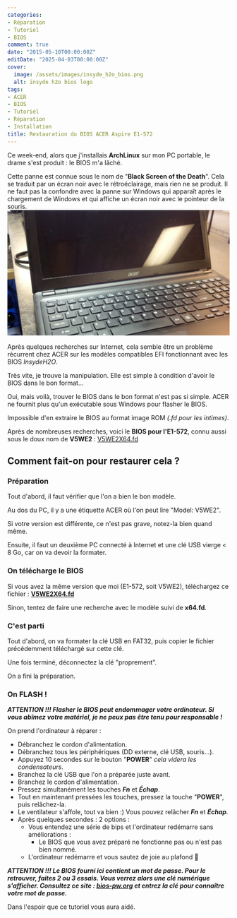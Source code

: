 ```yaml
---
categories:
- Réparation
- Tutoriel
- BIOS
comment: true
date: "2015-05-10T00:00:00Z"
editDate: "2025-04-03T00:00:00Z"
cover:
  image: /assets/images/insyde_h2o_bios.png
  alt: insyde h2o bios logo
tags:
- ACER
- BIOS
- Tutoriel
- Réparation
- Installation
title: Restauration du BIOS ACER Aspire E1-572
---
```


Ce week-end, alors que j'installais **ArchLinux** sur mon PC portable, le drame s'est produit : le BIOS m'a lâché.

Cette panne est connue sous le nom de "**Black Screen of the Death**". Cela se traduit par un écran noir avec le rétroéclairage, mais rien ne se produit. Il ne faut pas la confondre avec la panne sur Windows qui apparaît après le chargement de Windows et qui affiche un écran noir avec le pointeur de la souris. <!--more--> ![Black Screen](/assets/images/ACER-Aspire_E1-572-black.jpg)

Après quelques recherches sur Internet, cela semble être un problème récurrent chez ACER sur les modèles compatibles EFI fonctionnant avec les BIOS _InsydeH2O_.

Très vite, je trouve la manipulation. Elle est simple à condition d'avoir le BIOS dans le bon format...

Oui, mais voilà, trouver le BIOS dans le bon format n'est pas si simple. ACER ne fournit plus qu'un exécutable sous Windows pour flasher le BIOS.

Impossible d'en extraire le BIOS au format image ROM _(.fd pour les intimes)_.

Après de nombreuses recherches, voici le **BIOS pour l'E1-572**, connu aussi sous le doux nom de **V5WE2** : [V5WE2X64.fd](https://mega.nz/#!F4IDSCpB!c5R0cQYoThvwyxXynpmmbxkhDu8ublTN-4PxLPyv8c8)

## Comment fait-on pour restaurer cela ?
### Préparation ###
Tout d'abord, il faut vérifier que l'on a bien le bon modèle.

Au dos du PC, il y a une étiquette ACER où l'on peut lire "Model: V5WE2".

Si votre version est différente, ce n'est pas grave, notez-la bien quand même.

Ensuite, il faut un deuxième PC connecté à Internet et une clé USB vierge < 8 Go, car on va devoir la formater.

### On télécharge le BIOS
Si vous avez la même version que moi (E1-572, soit V5WE2), téléchargez ce fichier : **[V5WE2X64.fd](https://mega.nz/#!F4IDSCpB!c5R0cQYoThvwyxXynpmmbxkhDu8ublTN-4PxLPyv8c8)**

Sinon, tentez de faire une recherche avec le modèle suivi de **x64.fd**.

### C'est parti
Tout d'abord, on va formater la clé USB en FAT32, puis copier le fichier précédemment téléchargé sur cette clé.

Une fois terminé, déconnectez la clé "proprement".

On a fini la préparation.

### On FLASH !
**_ATTENTION !!! Flasher le BIOS peut endommager votre ordinateur. Si vous abîmez votre matériel, je ne peux pas être tenu pour responsable !_**

On prend l'ordinateur à réparer :

- Débranchez le cordon d'alimentation.
- Débranchez tous les périphériques (DD externe, clé USB, souris...).
- Appuyez 10 secondes sur le bouton "**POWER**" _cela videra les condensateurs_.
- Branchez la clé USB que l'on a préparée juste avant.
- Branchez le cordon d'alimentation.
- Pressez simultanément les touches _**Fn**_ et _**Échap**_.
- Tout en maintenant pressées les touches, pressez la touche "**POWER**", puis relâchez-la.
- Le ventilateur s'affole, tout va bien :) Vous pouvez relâcher _**Fn**_ et _**Échap**_.
- Après quelques secondes : 2 options :
  - Vous entendez une série de bips et l'ordinateur redémarre sans améliorations :
    - Le BIOS que vous avez préparé ne fonctionne pas ou n'est pas bien nommé.
  - L'ordinateur redémarre et vous sautez de joie au plafond 🙂

**_ATTENTION !!! Le BIOS fourni ici contient un mot de passe. Pour le retrouver, faites 2 ou 3 essais. Vous verrez alors une clé numérique s'afficher. Consultez ce site : [bios-pw.org](http://bios-pw.org) et entrez la clé pour connaître votre mot de passe._**

Dans l'espoir que ce tutoriel vous aura aidé.